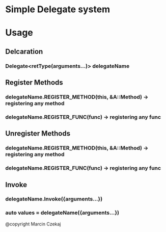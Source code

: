 # Simple Delegate system

# Usage
## Delcaration
### Delegate<retType(arguments...)> delegateName
		
## Register Methods
### delegateName.REGISTER_METHOD(this, &A::Method) -> registering any method
### delegateName.REGISTER_FUNC(func) -> registering any func
	
## Unregister Methods
### delegateName.REGISTER_METHOD(this, &A::Method) -> registering any method
### delegateName.REGISTER_FUNC(func) -> registering any func
## Invoke
### delegateName.Invoke({arguments...})
### auto values = delegateName({arguments...})
		
@copyright Marcin Czekaj
